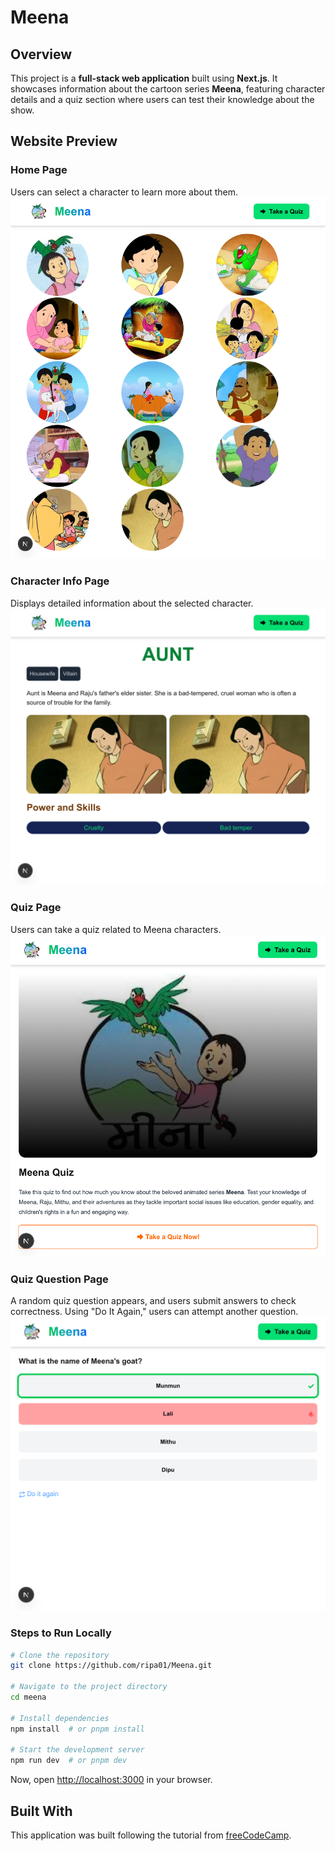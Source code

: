 # Meena 

## Overview
This project is a **full-stack web application** built using **Next.js**. It showcases information about the cartoon series **Meena**, featuring character details and a quiz section where users can test their knowledge about the show.

## Website Preview
### Home Page
Users can select a character to learn more about them.
![Home Page](preview/ss1.png)

### Character Info Page
Displays detailed information about the selected character.
![Character Info Page](preview/ss2.png)

### Quiz Page
Users can take a quiz related to Meena characters.
![Quiz Page](preview/ss3.png)

### Quiz Question Page
A random quiz question appears, and users submit answers to check correctness. Using "Do It Again," users can attempt another question.
![Quiz Question Page](preview/ss4.png)

### Steps to Run Locally
```bash
# Clone the repository
git clone https://github.com/ripa01/Meena.git

# Navigate to the project directory
cd meena

# Install dependencies
npm install  # or pnpm install

# Start the development server
npm run dev  # or pnpm dev
```

Now, open [http://localhost:3000](http://localhost:3000) in your browser.

## Built With
This application was built following the tutorial from [freeCodeCamp](https://www.freecodecamp.org/news/build-a-full-stack-application-with-nextjs/).



